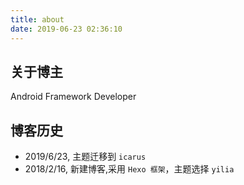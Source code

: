 ```yaml
---
title: about
date: 2019-06-23 02:36:10
---
```




## 关于博主

 Android Framework Developer

## 博客历史

* 2019/6/23, 主题迁移到 `icarus`
* 2018/2/16, 新建博客,采用  `Hexo 框架`，主题选择 `yilia`